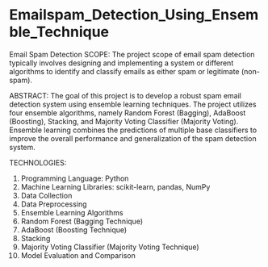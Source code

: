 # Emailspam_Detection_Using_Ensemble_Technique
Email Spam Detection
SCOPE:
The project scope of email spam detection typically involves designing and implementing a system or different algorithms to identify and classify emails as either spam or legitimate (non-spam).

ABSTRACT:
The goal of this project is to develop a robust spam email detection system using ensemble learning techniques. The project utilizes four ensemble algorithms, namely Random Forest (Bagging), AdaBoost (Boosting), Stacking, and Majority Voting Classifier (Majority Voting).
Ensemble learning combines the predictions of multiple base classifiers to improve the overall performance and generalization of the spam detection system. 

TECHNOLOGIES:
1. Programming Language: Python
2. Machine Learning Libraries: scikit-learn, pandas, NumPy
3. Data Collection
4. Data Preprocessing
5. Ensemble Learning Algorithms
6. Random Forest (Bagging Technique)
7. AdaBoost (Boosting Technique)
8. Stacking
9. Majority Voting Classifier (Majority Voting Technique)
10. Model Evaluation and Comparison

